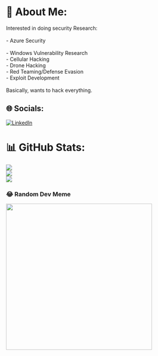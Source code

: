 # 💫 About Me:
Interested in doing security Research:<br><br>- Azure Security<br><br>- Windows Vulnerability Research<br>- Cellular Hacking<br>- Drone Hacking<br>- Red Teaming/Defense Evasion<br>- Exploit Development<br><br>Basically, wants to hack everything.


## 🌐 Socials:
[![LinkedIn](https://img.shields.io/badge/LinkedIn-%230077B5.svg?logo=linkedin&logoColor=white)](https://linkedin.com/in/zakariaahamid) 
# 📊 GitHub Stats:
![](https://github-readme-stats.vercel.app/api?username=lowlevel01&theme=dark&hide_border=false&include_all_commits=false&count_private=false)<br/>
![](https://github-readme-streak-stats.herokuapp.com/?user=lowlevel01&theme=dark&hide_border=false)<br/>
![](https://github-readme-stats.vercel.app/api/top-langs/?username=lowlevel01&theme=dark&hide_border=false&include_all_commits=false&count_private=false&layout=compact)

### 😂 Random Dev Meme
<img src='https://randommeme-five.vercel.app/' style="height: 400px;"/>
